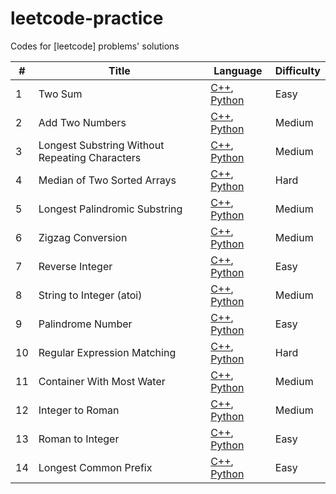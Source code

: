 # leetcode-practice
Codes for [leetcode] problems' solutions



| #    | Title   | Language                                                     | Difficulty |
| ---- | ------- | ------------------------------------------------------------ | ---------- |
| 1    | Two Sum | [C++](./solutions/twoSum-1/twoSum-1.cpp), [Python](./solutions/twoSum-1/twoSum-1.py) | Easy       |
| 2    | Add Two Numbers | [C++](./solutions/addTwoNumbers-2/addTwoNumbers-2.cpp), [Python](./solutions/addTwoNumbers-2/addTwoNumbers-2.py) | Medium       |
| 3    | Longest Substring Without Repeating Characters | [C++](./solutions/lengthOfLongestSubstring-3/lengthOfLongestSubstring-3.cpp), [Python](./solutions/lengthOfLongestSubstring-3/lengthOfLongestSubstring-3.py) | Medium       |
| 4 | Median of Two Sorted Arrays | [C++](./solutions/medianOfTwoSortedArrays-4/lmedianOfTwoSortedArrays-4.cpp), [Python](./solutions/medianOfTwoSortedArrays-4/medianOfTwoSortedArrays-4.py) | Hard |
| 5 | Longest Palindromic Substring | [C++](./solutions/longestPalindromicSubstring-5/longestPalindromicSubstring-5.cpp), [Python](./solutions/longestPalindromicSubstring-5/longestPalindromicSubstring-5.py) | Medium |
| 6 | Zigzag Conversion | [C++](./solutions/zigzagConversion-6/zigzagConversion-6.cpp), [Python](./solutions/zigzagConversion-6/zigzagConversion-6.py) | Medium |
| 7 | Reverse Integer | [C++](./solutions/reverseInteger-7/reverseInteger-7.cpp), [Python](./solutions/reverseInteger-7/reverseInteger-7.py) | Easy |
| 8 | String to Integer (atoi) | [C++](./solutions/stringToInteger-8/stringToInteger-8.cpp), [Python](./solutions/stringToInteger-8/stringToInteger-8.py) | Medium |
| 9 | Palindrome Number | [C++](./solutions/palindromeNumber-9/palindromeNumber-9.cpp), [Python](./solutions/palindromeNumber-9/palindromeNumber-9.py) | Easy |
| 10 | Regular Expression Matching | [C++](./solutions/regularExpressionMatching-10/regularExpressionMatching-10.cpp), [Python](./solutions/regularExpressionMatching-10/regularExpressionMatching-10.py) | Hard |
| 11 | Container With Most Water | [C++](./solutions/containerWithMostWater-11/containerWithMostWater-11.cpp), [Python](./solutions/containerWithMostWater-11/containerWithMostWater-11.py) | Medium |
| 12 | Integer to Roman | [C++](./solutions/integerToRoman-12/integerToRoman-12.cpp), [Python](./solutions/integerToRoman-12/integerToRoman-12.py) | Medium |
| 13 | Roman to Integer | [C++](./solutions/romanToInteger-13/romanToInteger-13.cpp), [Python](./solutions/romanToInteger-13/romanToInteger-13.py) | Easy |
| 14 | Longest Common Prefix | [C++](./solutions/longestCommonPrefix-14/longestCommonPrefix-14.cpp), [Python](./solutions/longestCommonPrefix-14/longestCommonPrefix-14.py) | Easy |
